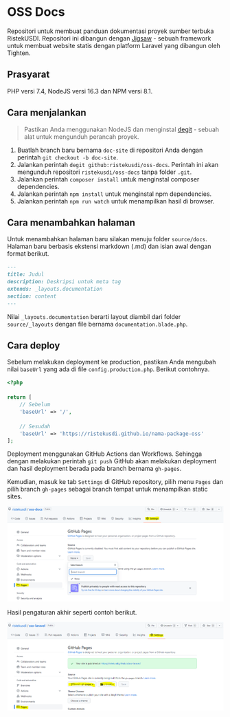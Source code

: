 # OSS Docs

Repositori untuk membuat panduan dokumentasi proyek sumber terbuka RistekUSDI. Repositori ini dibangun dengan [Jigsaw](https://jigsaw.tighten.co/) - sebuah framework untuk membuat website statis dengan platform Laravel yang dibangun oleh Tighten.

## Prasyarat

PHP versi 7.4, NodeJS versi 16.3 dan NPM versi 8.1. 

## Cara menjalankan

> Pastikan Anda menggunakan NodeJS dan menginstal [degit](https://github.com/Rich-Harris/degit) - sebuah alat untuk mengunduh perancah proyek.

1. Buatlah branch baru bernama `doc-site` di repositori Anda dengan perintah `git checkout -b doc-site`.
2. Jalankan perintah `degit github:ristekusdi/oss-docs`. Perintah ini akan mengunduh repositori `ristekusdi/oss-docs` tanpa folder `.git`.
3. Jalankan perintah `composer install` untuk menginstal composer dependencies.
4. Jalankan perintah `npm install` untuk menginstal npm dependencies.
5. Jalankan perintah `npm run watch` untuk menampilkan hasil di browser.

## Cara menambahkan halaman

Untuk menambahkan halaman baru silakan menuju folder `source/docs`. Halaman baru berbasis ekstensi markdown (.md) dan isian awal dengan format berikut.

```md
---
title: Judul
description: Deskripsi untuk meta tag
extends: _layouts.documentation
section: content
---
```

Nilai `_layouts.documentation` berarti layout diambil dari folder `source/_layouts` dengan file bernama `documentation.blade.php`.

## Cara deploy

Sebelum melakukan deployment ke production, pastikan Anda mengubah nilai `baseUrl` yang ada di file `config.production.php`. Berikut contohnya.

```php
<?php

return [
    // Sebelum
    'baseUrl' => '/',

    // Sesudah
    'baseUrl' => 'https://ristekusdi.github.io/nama-package-oss'
];
```

Deployment menggunakan GitHub Actions dan Workflows. Sehingga dengan melakukan perintah `git push` GitHub akan melakukan deployment dan hasil deployment berada pada branch bernama `gh-pages`.

Kemudian, masuk ke tab `Settings` di GitHub repository, pilih menu `Pages` dan pilih branch `gh-pages` sebagai branch tempat untuk menampilkan static sites.

![Before Deployment Settings!](/guides/before-deployment-settings.PNG "Before Deployment Settings")

Hasil pengaturan akhir seperti contoh berikut.

![After Deployment Settings!](/guides/after-deployment-settings.PNG "After Deployment Settings")